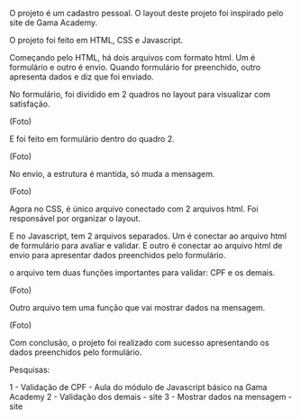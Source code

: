 O projeto é um cadastro pessoal. O layout deste projeto foi inspirado pelo site de Gama Academy.

O projeto foi feito em HTML, CSS e Javascript. 

Começando pelo HTML, há dois arquivos com formato html. Um é formulário e outro é envio. Quando formulário for preenchido, outro apresenta dados e diz que foi enviado.

No formulário, foi dividido em 2 quadros no layout para visualizar com satisfação.

(Foto)

E foi feito em formulário dentro do quadro 2.

(Foto)


No envio, a estrutura é mantida, só muda a mensagem.

(Foto)

Agora no CSS, é único arquivo conectado com 2 arquivos html. Foi responsável por organizar o layout.

E no Javascript, tem 2 arquivos separados. Um é conectar ao arquivo html de formulário para avaliar e validar. E outro é conectar ao arquivo html de envio para apresentar dados preenchidos pelo formulário.

o arquivo tem duas funções importantes para validar: CPF e os demais. 

(Foto)

Outro arquivo tem uma função que vai mostrar dados na mensagem.

(Foto)

Com conclusão, o projeto foi realizado com sucesso apresentando os dados preenchidos pelo formulário. 

Pesquisas:

1 - Validação de CPF - Aula do módulo de Javascript básico na Gama Academy
2 - Validação dos demais - site
3 - Mostrar dados na mensagem - site

